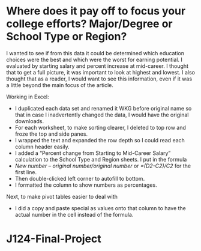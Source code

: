 # Where does it pay off to focus your college efforts? Major/Degree or School Type or Region?

I wanted to see if from this data it could be determined which education choices were the best and which were the worst for earning potential. I evaluated by starting salary and percent increase at mid-career. I thought that to get a full picture, it was important to look at highest and lowest. I also thought that as a reader, I would want to see this information, even if it was a little beyond the main focus of the article. 

Working in Excel:
* I duplicated each data set and renamed it WKG before original name so that in case I inadvertently changed the data, I would have the original downloads.
* For each worksheet, to make sorting clearer, I deleted to top row and froze the top and side panes.
* I wrapped the text and expanded the row depth so I could read each column header easily.
* I added a “Percent change from Starting to Mid-Career Salary” calculation to the School Type and Region sheets. I put in the formula
* *New number – original number/original number* or *=(D2-C2)/C2* for the first line.
* Then double-clicked left corner to autofill to bottom.
* I formatted the column to show numbers as percentages.

Next, to make pivot tables easier to deal with 
* I did a copy and paste special as values onto that column to have the actual number in the cell instead of the formula. 
# J124-Final-Project
